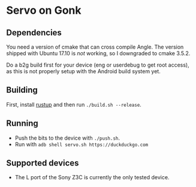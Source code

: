 # Servo on Gonk

## Dependencies

You need a version of cmake that can cross compile Angle. The version shipped with Ubuntu 17.10 is *not* working, so I downgraded to cmake 3.5.2.

Do a b2g build first for your device (eng or userdebug to get root access), as this is not properly setup with the Android build system yet.

## Building

First, install [rustup](https://rustup.rs/) and then run `./build.sh --release`.

## Running

- Push the bits to the device with `./push.sh`.
- Run with `adb shell servo.sh https://duckduckgo.com`

## Supported devices

- The L port of the Sony Z3C is currently the only tested device.